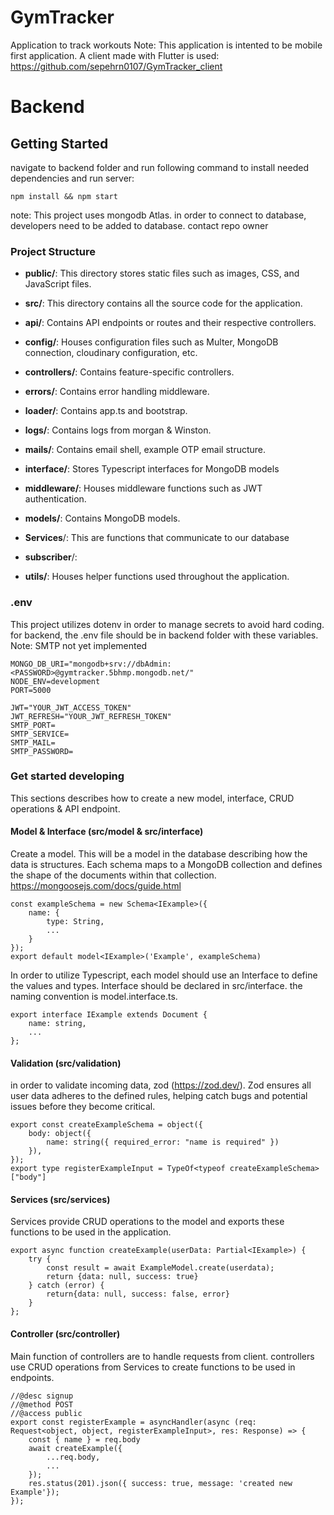# GymTracker
Application to track workouts
Note: This application is intented to be mobile first application. A client made with Flutter is used: https://github.com/sepehrn0107/GymTracker_client

# Backend
## Getting Started
navigate to backend folder and run following command to install needed dependencies and run server: 

    npm install && npm start
note: This project uses mongodb Atlas. in order to connect to database, developers need to be added to database. contact repo owner

### Project Structure

 -    **public/**: This directory stores static files such as images, CSS, and JavaScript files.
 
-   **src/**: This directory contains all the source code for the application.

-   **api/**: Contains API endpoints or routes and their respective controllers.

-   **config/**: Houses configuration files such as Multer, MongoDB connection, cloudinary configuration, etc.

-   **controllers/**: Contains feature-specific controllers.

-   **errors/**: Contains error handling middleware.

-   **loader/**: Contains app.ts and bootstrap.

-   **logs/**: Contains logs from morgan & Winston.

-   **mails/**: Contains email shell, example OTP email structure.

-   **interface/**: Stores Typescript interfaces for MongoDB models

-   **middleware/**: Houses middleware functions such as JWT authentication.

-   **models/**: Contains MongoDB models.

-   **Services**/: This are functions that communicate to our database

-   **subscriber**/: 

-   **utils/**: Houses helper functions used throughout the application.

### .env
This project utilizes dotenv in order to manage secrets to avoid hard coding. for backend, the .env file should be in backend folder with these variables. Note: SMTP not yet implemented

    MONGO_DB_URI="mongodb+srv://dbAdmin:<PASSWORD>@gymtracker.5bhmp.mongodb.net/"
    NODE_ENV=development
    PORT=5000
    
    JWT="YOUR_JWT_ACCESS_TOKEN"
    JWT_REFRESH="YOUR_JWT_REFRESH_TOKEN"
    SMTP_PORT=
    SMTP_SERVICE=
    SMTP_MAIL=
    SMTP_PASSWORD=

### Get started developing
This sections describes how to create a new model, interface, CRUD operations & API endpoint.

#### Model & Interface (src/model & src/interface) 
Create a model. This will be a model in the database describing how the data is structures. Each schema maps to a MongoDB collection and defines the shape of the documents within that collection.
https://mongoosejs.com/docs/guide.html

    const exampleSchema = new Schema<IExample>({
        name: {
            type: String,
            ...
        }
    });
    export default model<IExample>('Example', exampleSchema)

In order to utilize Typescript, each model should use an Interface to define the values and types. Interface should be declared in src/interface. the naming convention is model.interface.ts.

    export interface IExample extends Document {
        name: string,
        ...
    };

#### Validation (src/validation)
in order to validate incoming data, zod (https://zod.dev/). Zod ensures all user data adheres to the defined rules, helping catch bugs and potential issues before they become critical.

    export const createExampleSchema = object({
        body: object({
            name: string({ required_error: "name is required" })
        }),
    });
    export type registerExampleInput = TypeOf<typeof createExampleSchema>["body"]


#### Services (src/services)
Services provide CRUD operations to the model and exports these functions to be used in the application.

    export async function createExample(userData: Partial<IExample>) {
        try {
            const result = await ExampleModel.create(userdata);
            return {data: null, success: true}
        } catch (error) {
            return{data: null, success: false, error}
        }
    };
    
#### Controller (src/controller)
Main function of controllers are to handle requests from client. controllers use CRUD operations from Services to create functions to be used in endpoints.

    //@desc signup
    //@method POST
    //@access public
    export const registerExample = asyncHandler(async (req: Request<object, object, registerExampleInput>, res: Response) => {
        const { name } = req.body
        await createExample({
            ...req.body,
            ...
        });
        res.status(201).json({ success: true, message: 'created new Example'});
    });
